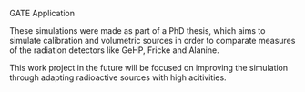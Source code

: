 GATE Application

These simulations were made as part of a PhD thesis, which aims to simulate calibration and volumetric sources in order to comparate measures of the radiation detectors like GeHP, Fricke and Alanine. 

This work project in the future will be focused on improving the simulation through adapting radioactive sources with high acitivities.
